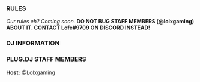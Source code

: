 ### RULES

*Our rules eh? Coming soon.*
**DO NOT BUG STAFF MEMBERS (@lolxgaming) ABOUT IT. CONTACT Lofe#9709 ON DISCORD
INSTEAD!**

### DJ INFORMATION

### PLUG.DJ STAFF MEMBERS
**Host:** @Lolxgaming
